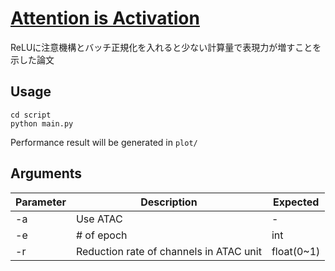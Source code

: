 # [Attention is Activation](https://arxiv.org/pdf/2007.07729.pdf)
ReLUに注意機構とバッチ正規化を入れると少ない計算量で表現力が増すことを示した論文

## Usage
```shell
cd script
python main.py
```
Performance result will be generated in `plot/`

## Arguments
|Parameter|Description|Expected|
|---------|-----------|--------|
|-a|Use ATAC|-|
|-e|# of epoch|int|
|-r|Reduction rate of channels in ATAC unit|float(0~1)|